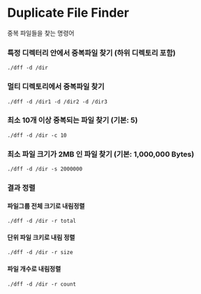 # Duplicate File Finder

중복 파일들을 찾는 명령어

### 특정 디렉터리 안에서 중복파일 찾기 (하위 디렉토리 포함)

    ./dff -d /dir
    
### 멀티 디렉토리에서 중복파일 찾기

    ./dff -d /dir1 -d /dir2 -d /dir3
    
### 최소 10개 이상 중복되는 파일 찾기 (기본: 5)

    ./dff -d /dir -c 10
    
### 최소 파일 크기가 2MB 인 파일 찾기 (기본: 1,000,000 Bytes) 

    ./dff -d /dir -s 2000000 

### 결과 정렬

#### 파일그룹 전체 크기로 내림정렬

    ./dff -d /dir -r total

#### 단위 파일 크키로 내림 정렬
 
    ./dff -d /dir -r size
    
#### 파일 개수로 내림정렬    
    
    ./dff -d /dir -r count
    